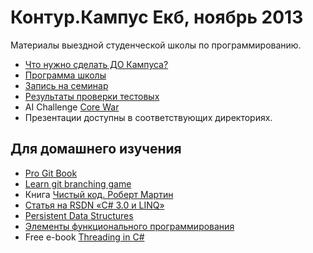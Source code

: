 Контур.Кампус Екб, ноябрь 2013
==================

Материалы выездной студенческой школы по программированию.

* [Что нужно сделать ДО Кампуса?](Preparations.md)
* [Программа школы](https://docs.google.com/spreadsheet/ccc?key=0AlW9g0IejZAVdGo4YlFoaE9yYlRyZUtROUVMQUVSQ3c&usp=drive_web#gid=0)
* [Запись на семинар](https://docs.google.com/spreadsheet/ccc?key=0AlW9g0IejZAVdEMyTFBFbjRHT3R1b2l0dmtndGVGMWc#gid=0)
* [Результаты проверки тестовых](https://docs.google.com/spreadsheet/ccc?key=0AlW9g0IejZAVdHFCLU5IaVJPUkJRWGlYeW4tbkRSQkE&usp=sharing)
* AI Challenge [Core War](https://corewar.skbkontur.ru)
* Презентации доступны в соответствующих директориях.

Для домашнего изучения
---
* [Pro Git Book](http://git-scm.com/book/ru)
* [Learn git branching game](http://pcottle.github.io/learnGitBranching/)
* Книга [Чистый код. Роберт Мартин](http://www.ozon.ru/context/detail/id/5011068/)
* [Статья на RSDN «C# 3.0 и LINQ»](http://www.rsdn.ru/article/csharp/Csharp3_Linq.xml)
* [Persistent Data Structures](http://en.wikipedia.org/wiki/Persistent_data_structure)
* [Элементы функционального программирования](http://fprog.ru/2009/issue3/eugene-kirpichov-elements-of-functional-languages/)
* Free e-book [Threading in C#](http://www.albahari.com/threading/)
